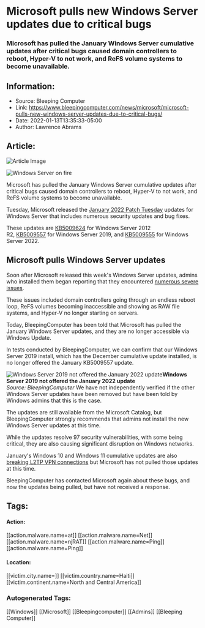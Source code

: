 # Microsoft pulls new Windows Server updates due to critical bugs
### Microsoft has pulled the January Windows Server cumulative updates after critical bugs caused domain controllers to reboot, Hyper-V to not work, and ReFS volume systems to become unavailable.

## Information:
+ Source: Bleeping Computer
+ Link: https://www.bleepingcomputer.com/news/microsoft/microsoft-pulls-new-windows-server-updates-due-to-critical-bugs/
+ Date: 2022-01-13T13:35:33-05:00
+ Author: Lawrence Abrams


## Article:
![Article Image](https://www.bleepstatic.com/content/hl-images/2022/01/13/windows-server-on-fire.jpg)

![Windows Server on fire](https://www.bleepstatic.com/content/hl-images/2022/01/13/windows-server-on-fire.jpg)


Microsoft has pulled the January Windows Server cumulative updates after critical bugs caused domain controllers to reboot, Hyper-V to not work, and ReFS volume systems to become unavailable.


Tuesday, Microsoft released the [January 2022 Patch Tuesday](https://www.bleepingcomputer.com/news/microsoft/microsoft-january-2022-patch-tuesday-fixes-6-zero-days-97-flaws/) updates for Windows Server that includes numerous security updates and bug fixes.


These updates are [KB5009624](https://support.microsoft.com/en-us/topic/january-11-2022-kb5009624-monthly-rollup-23f4910b-6bdd-475c-bb4d-c0e961aff0bc) for Windows Server 2012 R2, [KB5009557](https://support.microsoft.com/en-us/topic/january-11-2022-kb5009557-os-build-17763-2452-c3ee4073-1e7f-488b-86c9-d050672437ae) for Windows Server 2019, and [KB5009555](https://support.microsoft.com/en-us/topic/january-11-2022-kb5009555-os-build-20348-469-e3fb2b38-3506-4dc9-8216-5d3546a6d2a4) for Windows Server 2022.


Microsoft pulls Windows Server updates
--------------------------------------


Soon after Microsoft released this week's Windows Server updates, admins who installed them began reporting that they encountered [numerous severe issues](https://www.bleepingcomputer.com/news/microsoft/new-windows-server-updates-cause-dc-boot-loops-break-hyper-v/).


These issues included domain controllers going through an endless reboot loop, ReFS volumes becoming inaccessible and showing as RAW file systems, and Hyper-V no longer starting on servers.


Today, BleepingComputer has been told that Microsoft has pulled the January Windows Server updates, and they are no longer accessible via Windows Update.


In tests conducted by BleepingComputer, we can confirm that our Windows Server 2019 install, which has the December cumulative update installed, is no longer offered the January KB5009557 update.



![Windows Server 2019 not offered the January 2022 update](https://www.bleepstatic.com/images/news/Microsoft/windows-server/january-2022-cu-pulled/windows-server-update-pulled.jpg)**Windows Server 2019 not offered the January 2022 update**  
*Source: BleepingComputer*
We have not independently verified if the other Windows Server updates have been removed but have been told by Windows admins that this is the case.


The updates are still available from the Microsoft Catalog, but BleepingComputer strongly recommends that admins not install the new Windows Server updates at this time.


While the updates resolve 97 security vulnerabilities, with some being critical, they are also causing significant disruption on Windows networks.


January's Windows 10 and Windows 11 cumulative updates are also [breaking L2TP VPN connections](https://www.bleepingcomputer.com/news/microsoft/new-windows-kb5009543-kb5009566-updates-break-l2tp-vpn-connections/) but Microsoft has not pulled those updates at this time.


BleepingComputer has contacted Microsoft again about these bugs, and now the updates being pulled, but have not received a response.





## Tags:

#### Action:
[[action.malware.name=at]] [[action.malware.name=Net]] [[action.malware.name=njRAT]] [[action.malware.name=Ping]] [[action.malware.name=Ping]]

#### Location:
[[victim.city.name=]] [[victim.country.name=Haiti]] [[victim.continent.name=North and Central America]]

### Autogenerated Tags:
[[Windows]] [[Microsoft]] [[Bleepingcomputer]] [[Admins]] [[Bleeping Computer]]

